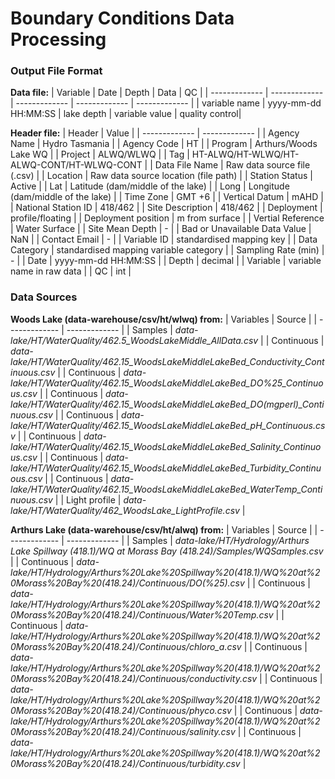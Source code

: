# Boundary Conditions Data Processing

### Output File Format
**Data file:**
| Variable  | Date | Depth | Data | QC |
| ------------- | ------------- | ------------- | ------------- | ------------- |
| variable name | yyyy-mm-dd HH:MM:SS | lake depth | variable value | quality control|

**Header file:**
| Header | Value |
| ------------- | ------------- |
| Agency Name | Hydro Tasmania |
| Agency Code | HT |
| Program | Arthurs/Woods Lake WQ |
| Project | ALWQ/WLWQ |
| Tag | HT-ALWQ/HT-WLWQ/HT-ALWQ-CONT/HT-WLWQ-CONT |
| Data File Name | Raw data source file (.csv) |
| Location | Raw data source location (file path) |
| Station Status | Active |
| Lat | Latitude (dam/middle of the lake) |
| Long | Longitude (dam/middle of the lake) |
| Time Zone | GMT +6 |
| Vertical Datum | mAHD |
| National Station ID | 418/462 |
| Site Description | 418/462 |
| Deployment | profile/floating |
| Deployment position | m from surface |
| Vertial Reference | Water Surface |
| Site Mean Depth | - |
| Bad or Unavailable Data Value | NaN |
| Contact Email | - |
| Variable ID | standardised mapping key |
| Data Category | standardised mapping variable category |
| Sampling Rate (min) | - |
| Date | yyyy-mm-dd HH:MM:SS |
| Depth | decimal |
| Variable | variable name in raw data |
| QC | int |

### Data Sources
**Woods Lake (data-warehouse/csv/ht/wlwq) from:**
| Variables | Source |
| ------------- | ------------- |
| Samples | *data-lake/HT/WaterQuality/462.5_WoodsLakeMiddle_AllData.csv* |
| Continuous | *data-lake/HT/WaterQuality/462.15_WoodsLakeMiddleLakeBed_Conductivity_Continuous.csv* |
| Continuous | *data-lake/HT/WaterQuality/462.15_WoodsLakeMiddleLakeBed_DO%25_Continuous.csv* |
| Continuous | *data-lake/HT/WaterQuality/462.15_WoodsLakeMiddleLakeBed_DO(mgperl)_Continuous.csv* |
| Continuous | *data-lake/HT/WaterQuality/462.15_WoodsLakeMiddleLakeBed_pH_Continuous.csv* |
| Continuous | *data-lake/HT/WaterQuality/462.15_WoodsLakeMiddleLakeBed_Salinity_Continuous.csv* |
| Continuous | *data-lake/HT/WaterQuality/462.15_WoodsLakeMiddleLakeBed_Turbidity_Continuous.csv* |
| Continuous | *data-lake/HT/WaterQuality/462.15_WoodsLakeMiddleLakeBed_WaterTemp_Continuous.csv* |
| Light profile | *data-lake/HT/WaterQuality/462_WoodsLake_LightProfile.csv* |

**Arthurs Lake (data-warehouse/csv/ht/alwq) from:**
| Variables | Source |
| ------------- | ------------- |
| Samples | *data-lake/HT/Hydrology/Arthurs Lake Spillway (418.1)/WQ at Morass Bay (418.24)/Samples/WQSamples.csv* |
| Continuous | *data-lake/HT/Hydrology/Arthurs%20Lake%20Spillway%20(418.1)/WQ%20at%20Morass%20Bay%20(418.24)/Continuous/DO(%25).csv* |
| Continuous | *data-lake/HT/Hydrology/Arthurs%20Lake%20Spillway%20(418.1)/WQ%20at%20Morass%20Bay%20(418.24)/Continuous/Water%20Temp.csv* |
| Continuous | *data-lake/HT/Hydrology/Arthurs%20Lake%20Spillway%20(418.1)/WQ%20at%20Morass%20Bay%20(418.24)/Continuous/chloro_a.csv* |
| Continuous | *data-lake/HT/Hydrology/Arthurs%20Lake%20Spillway%20(418.1)/WQ%20at%20Morass%20Bay%20(418.24)/Continuous/conductivity.csv* |
| Continuous | *data-lake/HT/Hydrology/Arthurs%20Lake%20Spillway%20(418.1)/WQ%20at%20Morass%20Bay%20(418.24)/Continuous/phyco.csv* |
| Continuous | *data-lake/HT/Hydrology/Arthurs%20Lake%20Spillway%20(418.1)/WQ%20at%20Morass%20Bay%20(418.24)/Continuous/salinity.csv* |
| Continuous | *data-lake/HT/Hydrology/Arthurs%20Lake%20Spillway%20(418.1)/WQ%20at%20Morass%20Bay%20(418.24)/Continuous/turbidity.csv* |
